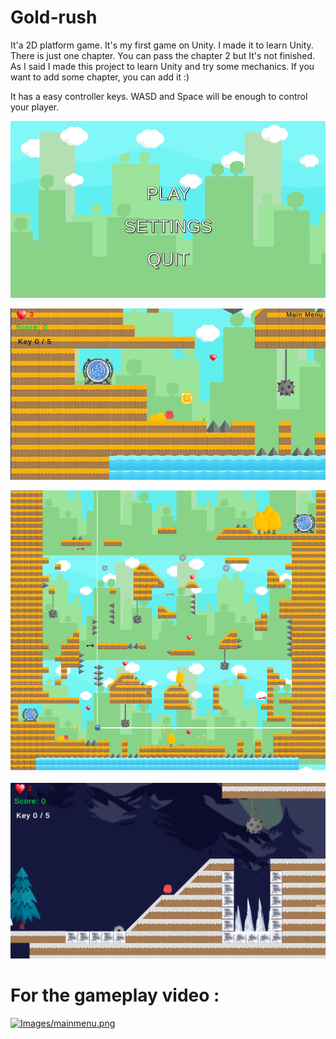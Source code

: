 # Gold-rush
It'a 2D platform game. It's my first game on Unity. I made it to learn Unity. There is just one chapter. You can pass the chapter 2 but It's not finished. 
As I said I made this project to learn Unity and try some mechanics. If you want to add some chapter, you can add it :)


It has a easy controller keys. WASD and Space will be enough to control your player.


![](Images/mainmenu.png ) </br>

![](Images/chapter1.png ) </br>

![](Images/wholemap.png ) </br>

![](Images/chapter2.png ) </br>


# For the gameplay video : </br>
[![Images/mainmenu.png ](https://img.youtube.com/vi/a_mZjOuIfpY/0.jpg)](https://www.youtube.com/watch?v=a_mZjOuIfpY)
